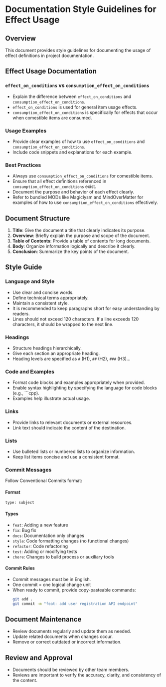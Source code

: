 # Documentation Style Guidelines for Effect Usage

## Overview

This document provides style guidelines for documenting the usage of effect definitions in project documentation.

## Effect Usage Documentation

### `effect_on_conditions` vs `consumption_effect_on_conditions`

- Explain the difference between `effect_on_conditions` and `consumption_effect_on_conditions`.
- `effect_on_conditions` is used for general item usage effects.
- `consumption_effect_on_conditions` is specifically for effects that occur when comestible items are consumed.

### Usage Examples

- Provide clear examples of how to use `effect_on_conditions` and `consumption_effect_on_conditions`.
- Include code snippets and explanations for each example.

### Best Practices

- Always use `consumption_effect_on_conditions` for comestible items.
- Ensure that all effect definitions referenced in `consumption_effect_on_conditions` exist.
- Document the purpose and behavior of each effect clearly.
- Refer to bundled MODs like Magiclysm and MindOverMatter for examples of how to use `consumption_effect_on_conditions` effectively.

## Document Structure

1. **Title**: Give the document a title that clearly indicates its purpose.
2. **Overview**: Briefly explain the purpose and scope of the document.
3. **Table of Contents**: Provide a table of contents for long documents.
4. **Body**: Organize information logically and describe it clearly.
5. **Conclusion**: Summarize the key points of the document.

## Style Guide

### Language and Style

- Use clear and concise words.
- Define technical terms appropriately.
- Maintain a consistent style.
- It is recommended to keep paragraphs short for easy understanding by readers.
- Lines should not exceed 120 characters. If a line exceeds 120 characters, it should be wrapped to the next line.

### Headings

- Structure headings hierarchically.
- Give each section an appropriate heading.
- Heading levels are specified as `#` (H1), `##` (H2), `###` (H3)...

### Code and Examples

- Format code blocks and examples appropriately when provided.
- Enable syntax highlighting by specifying the language for code blocks (e.g., ```cpp).
- Examples help illustrate actual usage.

### Links

- Provide links to relevant documents or external resources.
- Link text should indicate the content of the destination.

### Lists

- Use bulleted lists or numbered lists to organize information.
- Keep list items concise and use a consistent format.

### Commit Messages

Follow Conventional Commits format:

#### Format
`type: subject`

#### Types
- `feat`: Adding a new feature
- `fix`: Bug fix
- `docs`: Documentation only changes
- `style`: Code formatting changes (no functional changes)
- `refactor`: Code refactoring
- `test`: Adding or modifying tests
- `chore`: Changes to build process or auxiliary tools

#### Commit Rules
- Commit messages must be in English.
- One commit = one logical change unit
- When ready to commit, provide copy-pasteable commands:
  ```sh
  git add .
  git commit -m "feat: add user registration API endpoint"
  ```

## Document Maintenance

- Review documents regularly and update them as needed.
- Update related documents when changes occur.
- Remove or correct outdated or incorrect information.

## Review and Approval

- Documents should be reviewed by other team members.
- Reviews are important to verify the accuracy, clarity, and consistency of the content.